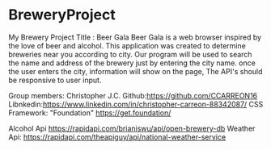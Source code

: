 # BreweryProject
 My Brewery Project
Title : Beer Gala Beer Gala is a web browser inspired by the love of beer and alcohol. This application was created to determine breweries near you according to city.  Our program will be used to search the name and address of the brewery just by entering the city name. once the user enters the city, information will show on the page, The API's should be responsive to user input. 

Group members: Christopher J.C. Github:https://github.com/CCARREON16 Libnkedin:https://www.linkedin.com/in/christopher-carreon-88342087/
CSS Framework: "Foundation" https://get.foundation/

Alcohol Api https://rapidapi.com/brianiswu/api/open-brewery-db  Weather Api: https://rapidapi.com/theapiguy/api/national-weather-service
